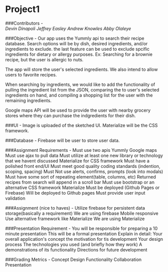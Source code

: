 # Project1

###Contributors -  
        *Devin Dinapoli*
        *Jeffrey Easley*
        *Andrew Knowles*
        *Abby Olaleye*

###Objective - 
    Our app uses the Yummly api to search their recipe database. Search options will be by dish, desired ingredients, and/or ingredients to exclude.  the last feature can be used to exclude spcific ingredients for dietary or allergy purposes.  Ex: Searching for a brownie recipe, but the user is allergic to nuts.

   The app will store the user's selected ingredients.  We also intend to allow users to favorite recipes.

   When searching by ingredients, we would like to add the functionality of pulling the ingredient list from the JSON, comparing the to user's selected ingredients on hand, and compiling a shopping list for the user with the remaining ingredients.

   Google maps API will be used to provide the user with nearby grocery stores where they can purchase the indgredients for their dish.

###UI -
    Image is uploaded of the sketched UI.
    Materialize will be the CSS framework.

###Database -
    Firebase will be user to store user data.




###Assignment Requirements - 
    Must use two apis
        Yummly
        Google maps
    Must use ajax to pull data
    Must utilize at least one new library or technology that we havent discussed
        Materialize for CSS framework
    Must have a polished front end/UI
    Must meet good quality coding standards (indention, scoping, spacing)
    Must Not use alerts, confirms, prompts (look into modals)
    Must have some sort of repeating element(table, columns, etc)
        Returned recipes from search will append in a scroll bar
    Must use bootstrap or an alternative CSS framework
        Materialize
    Must be deployed (Github Pages or Firebase)
        Will be deployed to Github pages
    Must provide user input validation

###Assignment (nice to haves) -
    Utilize firebase for persistent data storage(basically a requirement)
        We are using firebase
    Mobile responsive
    Use alternative framework like Materialize
        We are using Materialize

###Presentation Requirement - 
    You will be responsible for preparing a 10 minute presentation
    This will be a formal presentation
    Explain in detail:
        Your overall application's concept
        the motivation for tis development
        Your design process
        The technologies you used (and briefly how they work)
        A demonstrations of its functionality
        Directions for future development

###Grading Metrics - 
    Concept
    Design
    Functionality
    Collaboration
    Presentation

    
